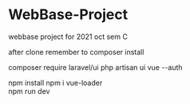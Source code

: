 # WebBase-Project
webbase project for 2021 oct sem C

after clone remember to composer install 

composer require laravel/ui
php artisan ui vue --auth

npm install
npm i vue-loader          
npm run dev
